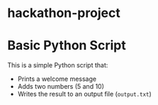 # hackathon-project
# Basic Python Script

This is a simple Python script that:  
- Prints a welcome message  
- Adds two numbers (5 and 10)  
- Writes the result to an output file (`output.txt`)
